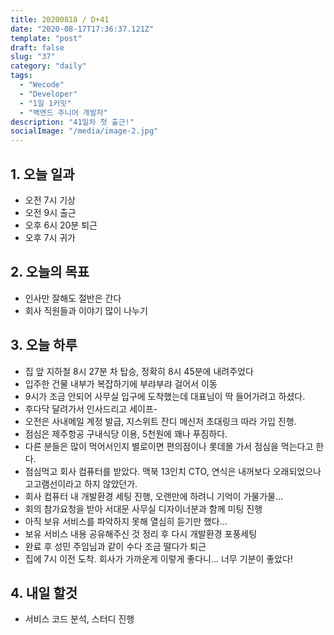 ```yaml
---
title: 20200818 / D+41
date: "2020-08-17T17:36:37.121Z"
template: "post"
draft: false
slug: "37"
category: "daily"
tags:
  - "Wecode"
  - "Developer"
  - "1일 1커밋"
  - "백엔드 주니어 개발자"
description: "41일차 첫 출근!"
socialImage: "/media/image-2.jpg"
---
```


## 1. 오늘 일과

- 오전 7시 기상
- 오전 9시 출근
- 오후 6시 20분 퇴근
- 오후 7시 귀가

## 2. 오늘의 목표

- 인사만 잘해도 절반은 간다
- 회사 직원들과 이야기 많이 나누기

## 3. 오늘 하루

- 집 앞 지하철 8시 27분 차 탑승, 정확히 8시 45분에 내려주었다
- 입주한 건물 내부가 복잡하기에 부랴부랴 걸어서 이동
- 9시가 조금 안되어 사무실 입구에 도착했는데 대표님이 딱 들어가려고 하셨다.
- 후다닥 달려가서 인사드리고 세이프-
- 오전은 사내메일 계정 발급, 지스위트 잔디 메신저 초대링크 따라 가입 진행.
- 점심은 제주항공 구내식당 이용, 5천원에 꽤나 푸짐하다.
- 다른 분들은 많이 먹어서인지 별로이면 편의점이나 롯데몰 가서 점심을 먹는다고 한다.
- 점심먹고 회사 컴퓨터를 받았다. 맥북 13인치 CTO, 연식은 내꺼보다 오래되었으나 고고램선이라고 하지 않았던가.
- 회사 컴퓨터 내 개발환경 세팅 진행, 오랜만에 하려니 기억이 가물가물...
- 회의 참가요청을 받아 서대문 사무실 디자이너분과 함께 미팅 진행
- 아직 보유 서비스를 파악하지 못해 열심히 듣기만 했다...
- 보유 서비스 내용 공유해주신 것 정리 후 다시 개발환경 포풍세팅
- 완료 후 성민 주임님과 같이 수다 조금 떨다가 퇴근
- 집에 7시 이전 도착. 회사가 가까운게 이렇게 좋다니... 너무 기분이 좋았다!

## 4. 내일 할것

- 서비스 코드 분석, 스터디 진행

